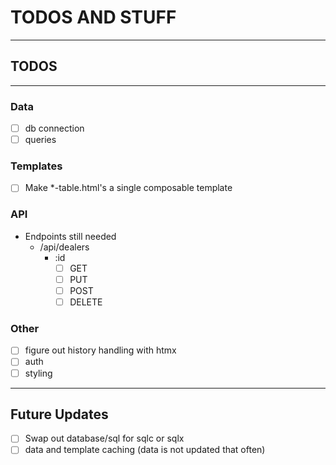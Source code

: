 # TODOS AND STUFF

___
## TODOS
___

### Data
- [ ] db connection
- [ ] queries

### Templates
- [ ] Make *-table.html's a single composable template 

### API
- Endpoints still needed
  - /api/dealers
    - :id
      - [ ] GET
      - [ ] PUT
      - [ ] POST
      - [ ] DELETE

### Other
- [ ] figure out history handling with htmx
- [ ] auth
- [ ] styling
___

## Future Updates
- [ ] Swap out database/sql for sqlc or sqlx
- [ ] data and template caching (data is not updated that often)